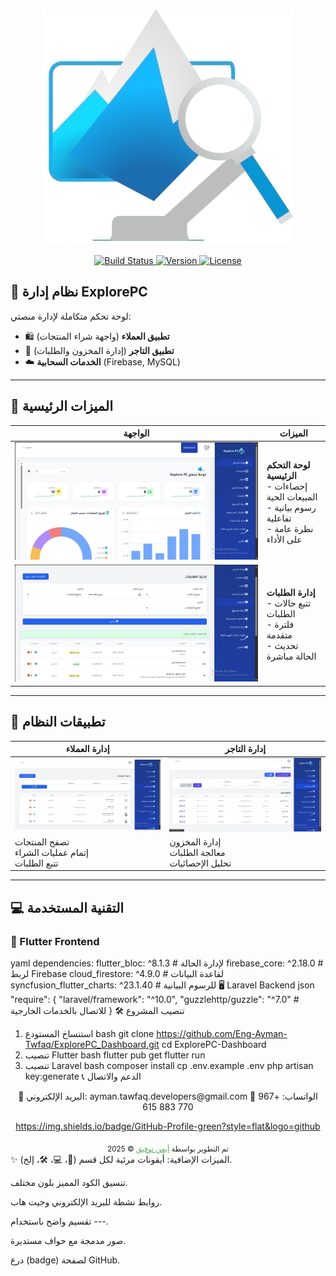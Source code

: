 <p align="center">
  <a href="https://github.com/Eng-Ayman-Twfaq/ExplorePC_Dashboard.git" target="_blank">
    <img src="images/Explore.jpg" width="400" alt="ExplorePC Logo">
  </a>
  
  <p align="center">
    <a href="https://github.com/770883616/ExplorePC-Dashboard/actions">
      <img src="https://img.shields.io/github/workflow/status/770883616/ExplorePC-Dashboard/CI/CD?label=Build&style=flat-square" alt="Build Status">
    </a>
    <a href="https://packagist.org/packages/explorepc/admin">
      <img src="https://img.shields.io/packagist/v/explorepc/admin?color=blue&style=flat-square" alt="Version">
    </a>
    <a href="https://opensource.org/licenses/MIT">
      <img src="https://img.shields.io/badge/License-MIT-green.svg?style=flat-square" alt="License">
    </a>
  </p>
</p>

## 🌟 نظام إدارة ExplorePC

لوحة تحكم متكاملة لإدارة منصتي:
- 🛍️ **تطبيق العملاء** (واجهة شراء المنتجات)
- 🏪 **تطبيق التاجر** (إدارة المخزون والطلبات)
- ☁️ **الخدمات السحابية** (Firebase, MySQL)

---

## 🚀 الميزات الرئيسية

<div align="center">

| الواجهة | الميزات | 
|---------|---------|
| ![Dashboard](images/Home.png) | **لوحة التحكم الرئيسية**<br>- إحصاءات المبيعات الحية<br>- رسوم بيانية تفاعلية<br>- نظرة عامة على الأداء |
| ![Orders](images/order.png) | **إدارة الطلبات**<br>- تتبع حالات الطلبات<br>- فلترة متقدمة<br>- تحديث الحالة مباشرة |

</div>

---

## 📱 تطبيقات النظام

<div align="center">

| إدارة العملاء | إدارة التاجر |
|--------------|-------------|
| ![Customer App](images/user.png) | ![Merchant App](images/m.png) |
| تصفح المنتجات<br>إتمام عمليات الشراء<br>تتبع الطلبات | إدارة المخزون<br>معالجة الطلبات<br>تحليل الإحصائيات |

</div>

---

## 💻 التقنية المستخدمة

### 📱 Flutter Frontend
yaml
dependencies:
  flutter_bloc: ^8.1.3       # لإدارة الحالة
  firebase_core: ^2.18.0      # لربط Firebase
  cloud_firestore: ^4.9.0     # لقاعدة البيانات
  syncfusion_flutter_charts: ^23.1.40  # للرسوم البيانية
🖥️ Laravel Backend
json
"require": {
  "laravel/framework": "^10.0",
  "guzzlehttp/guzzle": "^7.0"  # للاتصال بالخدمات الخارجية
}
🛠️ تنصيب المشروع
1. استنساخ المستودع
bash
git clone https://github.com/Eng-Ayman-Twfaq/ExplorePC_Dashboard.git
cd ExplorePC-Dashboard
2. تنصيب Flutter
bash
flutter pub get
flutter run
3. تنصيب Laravel
bash
composer install
cp .env.example .env
php artisan key:generate
📞 الدعم والاتصال
<div align="center">
📧 البريد الإلكتروني: ayman.tawfaq.developers@gmail.com
📱 الواتساب: +967 770 883 615

https://img.shields.io/badge/GitHub-Profile-green?style=flat&logo=github

</div>
<div align="center"> <sub>تم التطوير بواسطة <a href="https://github.com/Eng-Ayman-Twfaq" style="color: #4CAF50;">أيمن توفيق</a> © 2025</sub> </div> 
✨ الميزات الإضافية:
أيقونات مرئية لكل قسم (📌، 💻، 🛠️، إلخ).

تنسيق الكود المميز بلون مختلف.

روابط نشطة للبريد الإلكتروني وجيت هاب.

تقسيم واضح باستخدام ---.

صور مدمجة مع حواف مستديرة.

درع (badge) لصفحة GitHub.